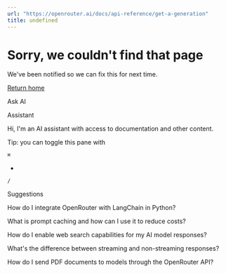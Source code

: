 ```yaml
---
url: "https://openrouter.ai/docs/api-reference/get-a-generation"
title: undefined
---
```


# Sorry, we couldn't find that page

We've been notified so we can fix this for next time.

[Return home](https://openrouter.ai/docs)

Ask AI

Assistant

Hi, I'm an AI assistant with access to documentation and other content.

Tip: you can toggle this pane with

`⌘`

+

`/`

Suggestions

How do I integrate OpenRouter with LangChain in Python?

What is prompt caching and how can I use it to reduce costs?

How do I enable web search capabilities for my AI model responses?

What's the difference between streaming and non-streaming responses?

How do I send PDF documents to models through the OpenRouter API?